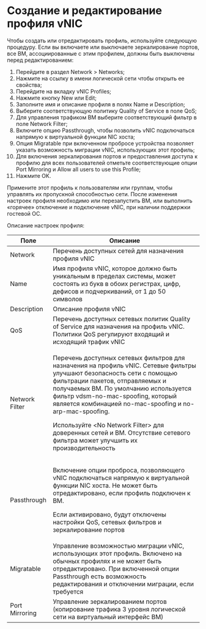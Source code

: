 # Создание и редактирование профиля vNIC

Чтобы создать или отредактировать профиль, используйте следующую процедуру. Если вы включаете или выключаете зеркалирование портов, все ВМ, ассоциированные с этим профилем, должны быть выключены перед редактированием:

1. Перейдите в раздел Network > Networks;
2. Нажмите на ссылку в имени логической сети чтобы открыть ее свойства;
3. Перейдите на вкладку vNIC Profiles;
4. Нажмите кнопку New или Edit;
5. Заполните имя и описание профиля в полях Name и Description;
6. Выберите соответствующую политику Quality of Service в поле QoS;
7. Для управления трафиком ВМ выберите соответствующий фильтр в поле Network Filter;
8. Включите опцию Passthrough, чтобы позволить vNIC подключаться напрямую к виртуальной функции NIC хоста;
9. Опция Migratable при включенном пробросе устройства позволяет указать возможность миграции vNIC, использующих этот профиль;
10. Для включения зеркалирования портов и предоставления доступа к профилю для всех пользователей отметьте соответствующие опции Port Mirroring и Allow all users to use this Profile;
11. Нажмите OK.

Примените этот профиль к пользователям или группам, чтобы управлять их пропускной способностью сети. После изменения настроек профиля необходимо или перезапустить ВМ, или выполнить «горячее» отключение и подключение vNIC, при наличии поддержки гостевой ОС.

Описание настроек профиля:

| Поле           | Описание                                                                                                                                                                                                                                                                                                                                                                                                                                                    |
| -------------- | ----------------------------------------------------------------------------------------------------------------------------------------------------------------------------------------------------------------------------------------------------------------------------------------------------------------------------------------------------------------------------------------------------------------------------------------------------------- |
| Network        | Перечень доступных сетей для назначения профиля vNIC                                                                                                                                                                                                                                                                                                                                                                                                        |
| Name           | Имя профиля vNIC, которое должно быть уникальным в пределах системы, может состоять из букв в обоих регистрах, цифр, дефисов и подчеркиваний, от 1 до 50 символов                                                                                                                                                                                                                                                                                           |
| Description    | Описание профиля vNIC                                                                                                                                                                                                                                                                                                                                                                                                                                       |
| QoS            | Перечень доступных сетевых политик Quality of Service для назначения на профиль vNIC. Политики QoS регулируют входящий и исходящий трафик vNIC                                                                                                                                                                                                                                                                                                              |
| Network Filter | <p>Перечень доступных сетевых фильтров для назначения на профиль vNIC. Сетевые фильтры улучшают безопасность сети с помощью фильтрации пакетов, отправляемых и получаемых ВМ. По умолчанию используется фильтр vdsm-no-mac-spoofing, который является комбинацией no-mac-spoofing и no-arp-mac-spoofing.</p><p> </p><p>Используйте &#x3C;No Network Filter> для доверенных сетей и ВМ. Отсутствие сетевого фильтра может улучшить их производительность</p> |
| Passthrough    | <p>Включение опции проброса, позволяющего vNIC подключаться напрямую к виртуальной функции NIC хоста. Не может быть отредактировано, если профиль подключен к ВМ.</p><p> </p><p>Если активировано, будут отключены настройки QoS, сетевых фильтров и зеркалирование портов</p>                                                                                                                                                                              |
| Migratable     | Управление возможностью миграции vNIC, использующих этот профиль. Включено на обычных профилях и не может быть отредактировано. При включенной опции Passthrough есть возможность редактирования и отключении миграции, если требуется                                                                                                                                                                                                                      |
| Port Mirroring | Управление зеркалированием портов (копирование трафика 3 уровня логической сети на виртуальный интерфейс ВМ)                                                                                                                                                                                                                                                                                                                                                |

